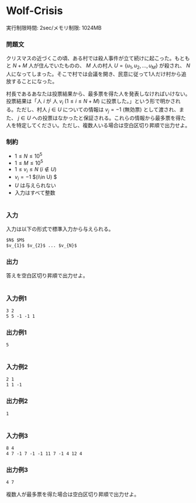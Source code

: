 # Wolf-Crisis
実行制限時間: 2sec/メモリ制限: 1024MB

### 問題文
クリスマスの近づくこの頃、ある村では殺人事件が立て続けに起こった。もともと $N+M$ 人が住んでいたものの、 $M$ 人の村人 $U = \left\{u_{1}, u_{2}, ..., u_{M}\right\}$ が殺され、 $N$ 人になってしまった。そこで村では会議を開き、民意に従って1人だけ村から追放することになった。

村長であるあなたは投票結果から、最多票を得た人を発表しなければいけない。投票結果は「人 $i$ が 人 $v_{i}$ $(1 \leq i \leq N+M)$ に投票した。」という形で明かされる。ただし、村人 $j \in U$ についての情報は $v_{j} = -1$ (無効票) として渡され、また、 $j \in U$ への投票はなかったと保証される。これらの情報から最多票を得た人を特定してください。ただし、複数人いる場合は空白区切り昇順で出力せよ。

### 制約
- $1 \leq N \leq 10^5$
- $1 \leq M \leq 10^5$
- $1 \leq v_{i} \leq N$    $(i \notin U)$
- $v_{i} = -1$    $(i\in U) $ 
- $U$ は与えられない
- 入力はすべて整数

#
### 入力
入力は以下の形式で標準入力から与えられる。
```md
$N$ $M$  
$v_{1}$ $v_{2}$ ... $v_{N}$
```
### 出力
答えを空白区切り昇順で出力せよ。
#
### 入力例1
```md
3 2  
5 5 -1 -1 1
```

### 出力例1
```md
5
```
#
### 入力例2
```md
2 1  
1 1 -1
```

### 出力例2
```md
1
```
#
### 入力例3
```md
8 4  
4 7 -1 7 -1 -1 11 7 -1 4 12 4
```

### 出力例3
```md
4 7
```
複数人が最多票を得た場合は空白区切り昇順で出力せよ。
